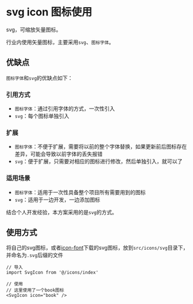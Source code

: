 # svg icon 图标使用

svg，可缩放矢量图标。

行业内使用矢量图标，主要采用`svg`、`图标字体`。

## 优缺点

`图标字体`和`svg`的优缺点如下：

### 引用方式
* `图标字体`：通过引用字体的方式，一次性引入
* `svg`：每个图标单独引入

### 扩展
* `图标字体`：不便于扩展，需要将以前的整个字体替换，如果更新前后图标存在差异，可能会导致以前字体的丢失报错
* `svg`：便于扩展，只需要对相应的图标进行修改，然后单独引入，就可以了

### 适用场景
* `图标字体`：适用于一次性具备整个项目所有需要用到的图标
* `svg`：适用于一边开发，一边添加图标

结合个人开发经验，本方案采用的是`svg`的方式。

## 使用方式

将自己的svg图标，或者[icon-font](https://www.iconfont.cn/)下载的svg图标，放到`src/icons/svg`目录下，并命名为`.svg`后缀的文件

``` tsx
// 导入
import SvgIcon from '@/icons/index'

// 使用
// 这里使用了一个book图标
<SvgIcon icon="book" />
```
